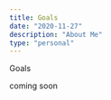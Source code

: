 ```yaml
---
title: Goals
date: "2020-11-27"
description: "About Me"
type: "personal"
---
```


Goals

coming soon

